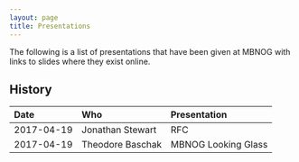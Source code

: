 ```yaml
---
layout: page
title: Presentations
---
```


The following is a list of presentations that have been given at MBNOG with links to slides where they exist online.

## History

| Date | Who | Presentation |
| :--- | :--- | :--- |
| 2017-04-19 | Jonathan Stewart | RFC |
| 2017-04-19 | Theodore Baschak | MBNOG Looking Glass |

